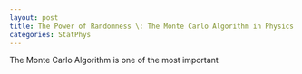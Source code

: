 ```yaml
---
layout: post
title: The Power of Randomness \: The Monte Carlo Algorithm in Physics
categories: StatPhys
---
```


The Monte Carlo Algorithm is one of the most important 
